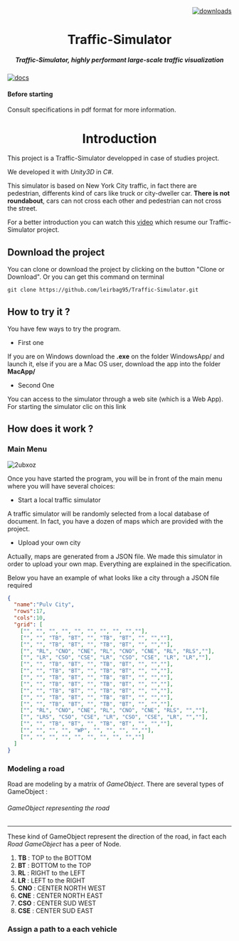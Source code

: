 <p align="right">
  <a href="http://img.shields.io/badge/license-MIT-blue.svg)](https://github.com/leirbag95/Traffic-Simulator/blob/master/LICENSE">
    <img src="http://img.shields.io/badge/license-MIT-blue.svg" alt="downloads" />
  </a>
</p>


<h1 align="center">Traffic-Simulator</h1>

<h5 align="center"> Traffic-Simulator, highly performant large-scale traffic visualization</h5>

[![docs](http://i.imgur.com/mvfvgf0.jpg)](https://github.com/leirbag95/Traffic-Simulator/)

#### Before starting 

Consult specifications in pdf format for more information.

<h1 align="center">Introduction</h1>
This project is a Traffic-Simulator developped in case of studies project.

We developed it with *Unity3D*  in *C#*.

This simulator is based on New York City traffic, in fact there are pedestrian, differents kind of cars like truck or city-dweller car. **There is not roundabout**, cars can not cross each other and pedestrian can not cross the street.

For a better introduction you can watch this <a href="https://www.youtube.com/embed/MUQfKFzIOeU">video</a> which resume our Traffic-Simulator project.

## Download the project

You can clone or download the project by clicking on the button "Clone or Download".
Or you can get this command on terminal 
```
git clone https://github.com/leirbag95/Traffic-Simulator.git
``` 
## How to try it ?

You have few ways to try the program.
- First one

If you are on Windows download the **.exe** on the folder WindowsApp/ and launch it, else if you are a Mac OS user, download the app into the folder **MacApp/**

- Second One

You can access to the simulator through a web site (which is a Web App). For starting the simulator clic on this link

## How does it work ?

### Main Menu

![2ubxoz](https://user-images.githubusercontent.com/17054452/53235962-668b2c00-3693-11e9-8075-33e77c220972.gif)


Once you have started the program, you will be in front of the main menu where you will have several choices:
- Start a local traffic simulator

A traffic simulator will be randomly selected from a local database of document. In fact, you have a dozen of maps which are provided with the project.

- Upload your own city

Actually, maps are generated from a JSON file. We made this simulator in order to upload your own map. Everything are explained in the specification.

Below you have an example of what looks like a city through a JSON file required

``` JSON
{
  "name":"Pulv City",
  "rows":17,
  "cols":10,
  "grid": [
  	["", "", "", "", "", "", "", "", "",""],
  	["", "", "TB", "BT", "", "TB", "BT", "", "",""],
  	["", "", "TB", "BT", "", "TB", "BT", "", "",""],
  	["", "RL", "CNO", "CNE", "RL", "CNO", "CNE", "RL", "RLS",""],
  	["", "LR", "CSO", "CSE", "LR", "CSO", "CSE", "LR", "LR",""],
  	["", "", "TB", "BT", "", "TB", "BT", "", "",""],
  	["", "", "TB", "BT", "", "TB", "BT", "", "",""],
  	["", "", "TB", "BT", "", "TB", "BT", "", "",""],
  	["", "", "TB", "BT", "", "TB", "BT", "", "",""],
  	["", "", "TB", "BT", "", "TB", "BT", "", "",""],
  	["", "", "TB", "BT", "", "TB", "BT", "", "",""],
  	["", "", "TB", "BT", "", "TB", "BT", "", "",""],
  	["", "RL", "CNO", "CNE", "RL", "CNO", "CNE", "RLS", "",""],
  	["", "LRS", "CSO", "CSE", "LR", "CSO", "CSE", "LR", "",""],
  	["", "", "TB", "BT", "", "TB", "BT", "", "",""],
  	["", "", "", "", "WP", "", "", "", "",""],
  	["", "", "", "", "", "", "", "", "",""]
  ]
}
```

### Modeling a road

Road are modeling by a matrix of *GameObject*.
There are several types of GameObject : 

###### GameObject representing the road

---

These kind of GameObject represent the direction of the road, in fact each *Road GameObject* has a peer of Node.

1. **TB** : TOP to the BOTTOM
2. **BT** : BOTTOM to the TOP
3. **RL** : RIGHT to the LEFT
4. **LR** : LEFT to the RIGHT
5. **CNO** : CENTER NORTH WEST
6. **CNE** : CENTER NORTH EAST
7. **CSO** : CENTER SUD WEST
8. **CSE** : CENTER SUD EAST


### Assign a path to a each vehicle




